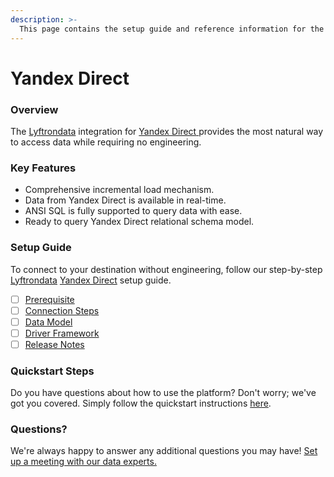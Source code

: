 ```yaml
---
description: >-
  This page contains the setup guide and reference information for the Yandex Direct source connector.
---
```


# Yandex Direct

### Overview

The [Lyftrondata](https://www.lyftrondata.com/) integration for [Yandex Direct](https://www.lyftrondata.com/integration/yandex-direct/)[ ](https://www.lyftrondata.com/integration/yandex-direct/)provides the most natural way to access data while requiring no engineering.

### Key Features

* Comprehensive incremental load mechanism.
* Data from Yandex Direct is available in real-time.&#x20;
* ANSI SQL is fully supported to query data with ease.
* Ready to query Yandex Direct relational schema model.

### Setup Guide

To connect to your destination without engineering, follow our step-by-step [Lyftrondata](https://www.lyftrondata.com/)  [Yandex Direct](https://www.lyftrondata.com/integration/yandex-direct/) setup guide.

* [ ] [Prerequisite](../../marketing-analytics/yandex-direct/prerequisite.md)
* [ ] [Connection Steps](../../marketing-analytics/yandex-direct/connection-steps.md)
* [ ] [Data Model](../../marketing-analytics/yandex-direct/data-model/)
* [ ] [Driver Framework](../../marketing-analytics/yandex-direct/driver-framework/)
* [ ] [Release Notes](../../marketing-analytics/yandex-direct/release-notes.md)

### Quickstart Steps

Do you have questions about how to use the platform? Don't worry; we've got you covered. Simply follow the quickstart instructions [here](../../../quickstart-steps.md).

### Questions? <a href="#questions" id="questions"></a>

We're always happy to answer any additional questions you may have! [Set up a meeting with our data experts.](https://www.lyftrondata.com/book-a-meeting/)

